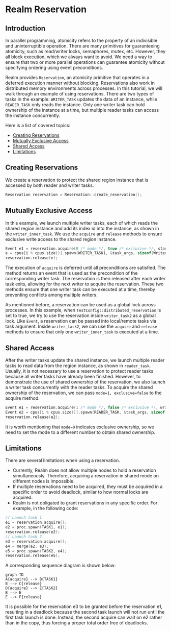 # Realm Reservation

## Introduction

In parallel programming, atomicity refers to the property of an indivisible and uninterruptible operation.
There are many primitives for guaranteeing atomicity, such as read/writer locks, 
semaphores, mutex, etc. However, they all block execution, which we always want to avoid.
We need a way to ensure that two or more parallel operations can 
guarantee atomicity without specifying ordering using event preconditions.

Realm provides `Reservation`, an atomicity primitive that operates in 
a deferred execution manner without blocking.
Reservations also work in distributed memory environments across processes.
In this tutorial, we will walk through an example of
using reservations. There are two types of tasks in the example:
`WRITER_TASK` updates the data of an instance, while
`READER_TASK` only reads the instance. Only one writer task can
hold ownership of the instance at a time, but multiple 
reader tasks can access the instance concurrently.

Here is a list of covered topics:

* [Creating Reservations](#creating-reservations)
* [Mutually Exclusive Access](#mutually-exclusive-access)
* [Shared Access](#shared-access)
* [Limitations](#limitations)

## Creating Reservations

We create a reservation to protect the shared region instance that is accessed
by both reader and writer tasks.
```c++
Reservation reservation = Reservation::create_reservation();
```

## Mutually Exclusive Access

In this example, we launch multiple writer tasks, each of which reads
the shared region instance and add its index id into the instance, as shown in the `writer_inner_task`.
We use the `acquire` and `release` methods to ensure exclusive write access to the shared region instance.
```c++
Event e1 = reservation.acquire(0 /* mode */, true /* exclusive */, start_event /* wait on */);
e = cpus[i % cpus.size()].spawn(WRITER_TASK1, &task_args, sizeof(WriterTaskArgs), e1);
reservation.release(e);
```
The execution of `acquire` is deferred until all preconditions are satisfied. 
The method returns an event that is used as the precondition
of the corresponding writer task. The reservation is then released after each writer task exits, allowing for the next writer to acquire the reservation.
These two methods ensure that one writer task can be executed at a time, 
thereby preventing conflicts among multiple writers.

As mentioned before, a reservation can be used as a global lock across processes.
In this example, when `TestConfig::distributed_reservation` is set to true, 
we try to use the reservation inside `writer_task2` as a global lock. 
Like `Event`, a reservation can be passed into local/remote tasks 
via task argument. Inside `writer_task2`, we can use the `acquire` 
and `release` methods to ensure that only one `writer_inner_task` is executed at a time.  

## Shared Access

After the writer tasks update the shared instance,
we launch multiple reader tasks to read data from the region instance, as shown in `reader_task`. 
Usually, it is not necessary to use a reservation to protect reader tasks
because all writer tasks have already been finished. However, to demonstrate the use of shared ownership 
of the reservation, we also launch a writer task concurrently with the reader tasks.
To acquire the shared ownership of the reservation, we can pass 
`mode=1, exclusive=false` to the acquire method.
```c++
Event e1 = reservation.acquire(1 /* mode */, false /* exclusive */, writer_event /* wait on */);
Event e2 = cpus[i % cpus.size()].spawn(READER_TASK, &task_args, sizeof(ReaderTaskArgs), e1);
reservation.release(e2);

``` 
It is worth mentioning that `mode=0` indicates exclusive ownership, 
so we need to set the mode to a different number to obtain shared ownership.

## Limitations

There are several limitations when using a reservation.

- Currently, Realm does not allow multiple nodes to hold a reservation 
simultaneously. Therefore, acquiring a reservation in shared mode on different nodes is impossible.
- If multiple reservations need to be acquired, they must be acquired in 
a specific order to avoid deadlock, similar to how normal locks are acquired.
- Realm is not obligated to grant reservations in any specific order. For example,
in the following code:

```c++
// Launch task 1
e1 = reservation.acquire();
e2 = proc.spawn(TASK1, e1);
reservation.release(e2);
// Launch task 2
e3 = reservation.acquire();
e4 = merge(e2, e3);
e5 = proc.spawn(TASK2, e4);
reservation.release(e5);
```
A corresponding sequence diagram is shown below:
```mermaid
graph TD
A{acquire} --> B{TASK1}
B --> C{release}
D{acquire} --> E{TASK2}
B --> E
E --> F{release}
```
It is possible for the reservation e3 to be granted before the reservation e1, 
resulting in a deadlock because the second task launch 
will not run until the first task launch is done. Instead, the second acquire can wait on e2 rather than in the copy, thus forcing a proper total order free of deadlocks.
